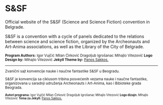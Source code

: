 # S&SF

Official website of the S&SF (Science and Science Fiction) convention in Belgrade.

S&SF is a convention with a cycle of panels dedicated to the relations between science and science fiction, organized by the Archeonauts and Art-Anima associations, as well as the Library of the City of Belgrade.

<small>
<strong>Program Authors:</strong>
Igor Vujčić
Milan Ćirković
Dragoljub Igrošanac
Mihajlo Vitezović
</small>

<small>
<strong>Logo Design by:</strong>
Mihajlo Vitezović
</small>

<small>
<strong>Jekyll Theme by:</strong>
<a href="https://github.com/PanosSakkos">Panos Sakkos.</a>

---------------

Zvanični sajt konvencije nauke i naučne fantastike S&SF u Beogradu.

S&SF je konvencija sa ciklusom tribina posvećenih vezama nauke i naučne fantastike, organizovana u saradnji udruženja Archeonauts i Art-Anima, kao i Bibioteke grada Beograda.

<small>
<strong>Autori programa:</strong>
Igor Vujčić
Milan Ćirković
Dragoljub Igrošanac
Mihajlo Vitezović
</small>

<small>
<strong>Logo dizajn:</strong>
Mihajlo Vitezović
</small>

<small>
<strong>Tema za Jekyll:</strong>
<a href="https://github.com/PanosSakkos">Panos Sakkos.</a>
